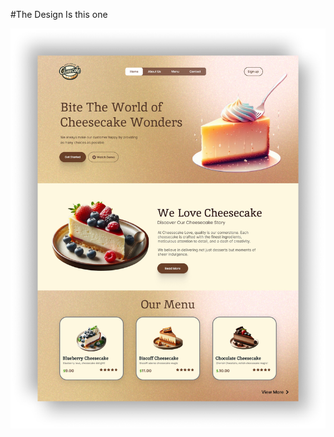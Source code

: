 #The Design Is this one

![](https://github.com/Hassan-mahamud/Cheesecake1/blob/main/js%20video/full%20desgn.jpg)
